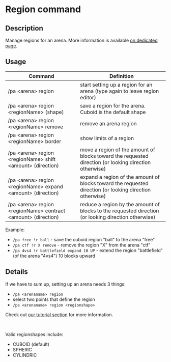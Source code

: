 # Region command

## Description

Manage regions for an arena. More information is available [on dedicated page](../regions.md).

## Usage

| Command                                                             | Definition                                                                                              |
|---------------------------------------------------------------------|---------------------------------------------------------------------------------------------------------|
| /pa \<arena\> region                                                | start setting up a region for an arena (type again to leave region editor)                              |
| /pa \<arena\> region \<regionName\> (shape)                         | save a region for the arena. Cuboid is the default shape                                                |
| /pa \<arena\> region \<regionName\> remove                          | remove an arena region                                                                                  |
| /pa \<arena\> region \<regionName\> border                          | show limits of a region                                                                                 |
| /pa \<arena\> region \<regionName\> shift \<amount\> (direction)    | move a region of the amount of blocks toward the requested direction (or looking direction otherwise)   |
| /pa \<arena\> region \<regionName\> expand \<amount\> (direction)   | expand a region of the amount of blocks toward the requested direction (or looking direction otherwise) |
| /pa \<arena\> region \<regionName\> contract \<amount\> (direction) | reduce a region by the amount of blocks to the requested direction (or looking direction otherwise)     |

Example:
- `/pa free !r ball` - save the cuboid region "ball" to the arena "free"
- `/pa ctf !r X remove` - remove the region "X" from the arena "ctf"
- `/pa 4vs4 !r battlefield expand 10 UP` - extend the region "battlefield" (of the arena "4vs4") 10 blocks upward

## Details
If we have to sum up, setting up an arena needs 3 things:

- `/pa <arenaname> region`
- select two points that define the region
- `/pa <arenaname> region <regionshape>`

Check out [our tutorial section](../regions.md) for more information.

<br> 

Valid regionshapes include:
 
- CUBOID (default)
- SPHERIC
- CYLINDRIC